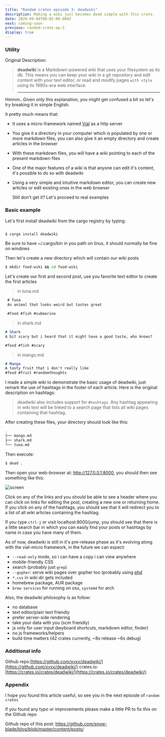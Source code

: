 ```yaml
---
title: "Random crates episode 3: deadwiki"
description: Making a wiki just becomes dead simple with this crate.
date: 2020-09-04T00:02:00.000Z
next: coming-soon
previous: random-crate-ep-2
display: true
--- 
```

### Utility

Original Description:

> **deadwiki** is a Markdown-powered wiki that uses your filesystem as
> its db. This means you can keep your wiki in a git repository and edit
> content with your text editor, or read and modify pages `with style`
> using its 1990s-era web interface.
>
> ---

<p className="tip">Hmmm...Given only this explanation, you might get confused a bit so let's try breaking it in simple English.</p>

It pretty much means that:

- It uses a micro-framework named [Vial](https://github.com/xvxx/vial) as a http server

- You give it a directory in your computer which is populated by one or more markdown files, you can also give it an empty directory and create articles in the browser

- With these markdown files, you will have a wiki pointing to each of the present markdown files

- One of the major features of a wiki is that anyone can edit it's content, it's possible to do so with deadwiki

- Using a very simple and intuitive markdown editor, you can create new articles or edit existing ones in the web browser

  Still don't get it? Let's proceed to real examples

### Basic example

  Let's first install deadwiki from the cargo registry by typing:

  ```bash

  $ cargo install deadwiki

  ```

   <p className="tip"> Be sure to have ~/.cargo/bin in you path on linux, it should normally be fine on windows </p>
  Then let's create a new directory which will contain our wiki posts

  ```bash
  $ mkdir food-wiki && cd food-wiki
  ```

  Let's create our first and second post, use you favorite text editor to create the first articles
  > in tuna.md

  ```markdown
   # Tuna
   An animal that looks weird but tastes great

   #food #fish #submarine
  ```

> in shark.md

```markdown
# Shark
A bit scary but i heard that it might have a good taste, who knows?

#food #fish #scary
```

> in mango.md

```markdown
# Mango
A tasty fruit that i don't really like
#food #fruit #randomthoughts
```

I made a simple wiki to demonstrate the basic usage of deadwiki, just remark the use of hashtags in the footer of each article. Here is the original description on hashtags:

> deadwiki also includes support for `#hashtags`. Any hashtag appearing
> in wiki text will be linked to a search page that lists all wiki pages
> containing that hashtag.

After creating these files, your directory should look like this:

```bash
.
├── mango.md
├── shark.md
└── tuna.md
```

Then execute:

```bash
$ dead .
```

Then open your web-browser at: http://127.0.0.1:8000, you should then see something like this:

![screen](2.png)

Click on any of the links and you should be able to see a header where you can click on links for editing the post, creating a new one or returning home.
If you click on any of the hashtags, you should see that it will redirect you to a list of all wiki articles containing the hashtag.

If you type `ctrl-j` or visit localhost:8000/jump, you should see that there is a little search bar in which you can easily find your posts or hashtags by name in case you have many of them.

As of now, deadwiki is still in it's pre-release phase as it's evolving along with the vial-micro framework, in the future we can expect:

- `--read-only` mode, so i can have a copy i can view anywhere
- mobile-friendly CSS
- search (probably just `grep`)
- `--gopher`: serve wiki pages over gopher too (probably using [phd](https://github.com/xvxx/phd)
- `*.css` in wiki dir gets included
- homebrew package, AUR package
-  `brew services` for running on osx, `systemd` for arch


Also, the deadwiki philosophy is as follow:

- no database
- text editor/plain text friendly
- prefer server-side rendering
- take your data with you (scm friendly)
- js only for user input (keyboard shortcuts, markdown editor, finder)
- no js frameworks/helpers
- build time matters (42 crates currently, ~8s release ~6s debug)

### Additional info

  Github repo:[https://github.com/xvxx/deadwiki/](https://github.com/xvxx/deadwiki/)
  crates.io: [https://crates.io/crates/deadwiki/](https://crates.io/crates/deadwiki/)

### Appendix

  I hope you found this article useful, so see you in the next episode of `random crates`

  <p className="tip">If you found any typo or improvements please make a little PR to fix this on the Github repo</p>

  Github repo of this post: https://github.com/snow-blade/blog/blob/master/content/posts/
